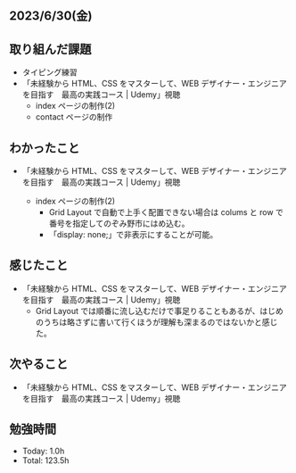 ## 2023/6/30(金)

## 取り組んだ課題

- タイピング練習
- 「未経験から HTML、CSS をマスターして、WEB デザイナー・エンジニアを目指す　最高の実践コース | Udemy」視聴
  - index ページの制作(2)
  - contact ページの制作

## わかったこと

- 「未経験から HTML、CSS をマスターして、WEB デザイナー・エンジニアを目指す　最高の実践コース | Udemy」視聴

  - index ページの制作(2)
    - Grid Layout で自動で上手く配置できない場合は colums と row で番号を指定してのぞみ野市にはめ込む。
    - 「display: none;」で非表示にすることが可能。

## 感じたこと

- 「未経験から HTML、CSS をマスターして、WEB デザイナー・エンジニアを目指す　最高の実践コース | Udemy」視聴
  - Grid Layout では順番に流し込むだけで事足りることもあるが、はじめのうちは略さずに書いて行くほうが理解も深まるのではないかと感じた。

## 次やること

- 「未経験から HTML、CSS をマスターして、WEB デザイナー・エンジニアを目指す　最高の実践コース | Udemy」視聴

## 勉強時間

- Today: 1.0h
- Total: 123.5h
